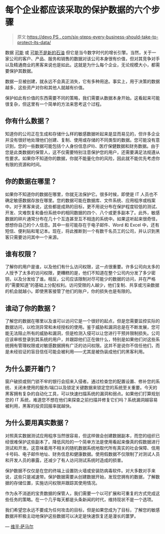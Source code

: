 # 每个企业都应该采取的保护数据的六个步骤

> 原文:[https://devo PS . com/six-steps-every-business-should-take-to-protect-its-data/](https://devops.com/six-steps-every-business-should-take-to-protect-its-data/)

数据 [可能](https://www.quora.com/Who-should-get-credit-for-the-quote-data-is-the-new-oil) 或 [可能不是新的石油](https://www.forbes.com/sites/bernardmarr/2018/03/05/heres-why-data-is-not-the-new-oil/#22848aeb3aa9) 但它是当今数字时代的增长引擎。当然，关于一家公司的客户、产品、服务和销售的数据对该公司本身很有价值，但对其竞争对手以及精通商业的黑客来说也是如此。这就是为什么每个企业，无论规模大小，都需要保护其数据。

数据一旦被创建，就永远不会真正消失，它有多种用途。事实上，用于决策的数据越多，这些资产对你和其他人就越有价值。

保护如此有价值的东西需要不同的策略，我们需要从数据本身开始。这看起来可能很复杂，但这里有一个简单的方法来思考这个过程。

## **你有什么数据？**

知道你的公司正在生成和存储什么样的敏感数据听起来是显而易见的，但许多企业并没有很好地处理他们创建、复制、使用或存储的不同类型的数据。您可能没有意识到，您的一些数据可能包括个人身份信息(PII)、医疗保健数据和财务数据。由于您是此类数据的保管人，这不仅需要特别注意保护您的用户，还需要满足法规遵从性要求。如果你不知道你的数据，你就不能量化你的风险，因此就不能优先考虑你有限的资源和时间。

## **你的数据在哪里？**

如果你不知道你的数据在哪里，你就无法保护它。很多时候，即使是 IT 人员也不确定敏感数据存放在哪里。您的数据可能在数据库、文件系统、应用程序或档案中。对于黑客来说，这些都是成熟的目标，更不用说分布在保护程度较低的测试、开发、灾难恢复和备份系统中的相同数据的四个、八个或更多副本了。此外，敏感数据的碎片通常分布在几十个互连甚至互不相连的系统中。如果这听起来很奇怪，想想你自己的个人信息。其中一些可能存在于电子邮件、Word 和 Excel 中，还有短信、便利贴和笔记本。现在，将此推断到一个有数千名员工的公司，并认识到黑客只需要访问其中一个来源。

## 谁有权限？

了解你的用户是谁，以及他们有什么访问权限，这一点很重要。许多公司向太多的人授予了太多的访问权限，更糟糕的是，他们不知道在整个公司内分发了多少密钥，以及分发给了谁。相反，公司应该限制对尽可能少的数据的访问，并在严格的“需要知道”的基础上分配权利。访问受限的人越少，他们复制、共享或污染数据的机会就越小。即使黑客接管了他们的账户，你的损失也是有限的。

## **谁动了你的数据？**

了解您的数据在哪里以及谁可以访问它是一个很好的起点，但是您需要监控实际的数据访问，以检测异常和未经授权的使用。鉴于威胁和漏洞总是在不断发展，您可能无法阻止所有的威胁和漏洞，但是检测入侵可以让您进行干预并限制损失。公司应该审核登录到其系统的用户，并跟踪他们正在做什么，特别是如果他们对这些系统拥有管理权限或对敏感数据拥有广泛的访问权限。这并不是说你不信任他们，而是未经验证的盲目信任可能会被利用——尤其是被伪装成他们的黑客利用。

## 为什么要开着门？

窗户破损或侧门锁不牢的银行会招来入侵者。通过检查您的配置设置、修补您的系统、关闭未使用的服务/端口以及锁定关键数据来锁定您的系统至关重要。今天的黑客拥有复杂的自动化工具，可以快速扫描系统的漏洞和弱点。如果他们打算规划您的 IT 系统，难道您不想在他们来探查之前扫描并修复它们吗？系统漏洞越容易被利用，黑客的投资回报率就越快。

## **为什么要用真实数据？**

对照真实数据测试应用程序当然很容易，但这样做会创建数据副本，而您的组织已经很难保护这些副本了。降低风险的一个简单方法是使用看起来像真的假数据进行测试和开发。这意味着用不相关的随机数据系统地取代所有真实的社会保障、信用卡号码、电子邮件地址、财务信息和健康数据。使用假数据不仅限制了对测试人员和开发人员的暴露，还减少了有人访问测试系统时造成的损害。

保护数据不仅仅是在您的终端上设置防火墙或安装防病毒软件。对大多数对手来说，这些只是减速带。保护数据需要从创建数据开始，发现您拥有的数据，了解数据的存储位置，实施访问权限并跟踪其使用情况。

作为永不消逝的宝贵数据的保管人，我们需要一个以可扩展和可重复的方式完成这些任务的策略。在一个几乎每天都是头条新闻的时代，维持现状不是一个选项。

我们希望您永远不要成为任何攻击的目标，但是如果您成为了目标，了解您的敏感数据并积极主动地保护这些数据可以决定是快速恢复还是漫长的噩梦。

— [维平·萨马尔](https://devops.com/author/vipin-samar/)